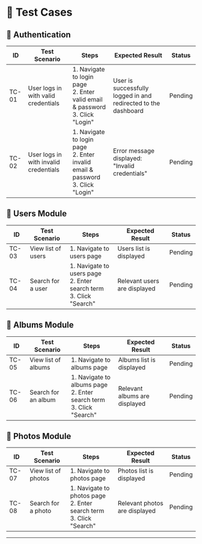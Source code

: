 # 📌 Test Cases

## 🔹 Authentication
| ID | Test Scenario | Steps | Expected Result | Status |
|----|--------------|-------|----------------|--------|
| TC-01 | User logs in with valid credentials | 1. Navigate to login page <br> 2. Enter valid email & password <br> 3. Click "Login" | User is successfully logged in and redirected to the dashboard | Pending |
| TC-02 | User logs in with invalid credentials | 1. Navigate to login page <br> 2. Enter invalid email & password <br> 3. Click "Login" | Error message displayed: "Invalid credentials" | Pending |

## 🔹 Users Module
| ID | Test Scenario | Steps | Expected Result | Status |
|----|--------------|-------|----------------|--------|
| TC-03 | View list of users | 1. Navigate to users page | Users list is displayed | Pending |
| TC-04 | Search for a user | 1. Navigate to users page <br> 2. Enter search term <br> 3. Click "Search" | Relevant users are displayed | Pending |

## 🔹 Albums Module
| ID | Test Scenario | Steps | Expected Result | Status |
|----|--------------|-------|----------------|--------|
| TC-05 | View list of albums | 1. Navigate to albums page | Albums list is displayed | Pending |
| TC-06 | Search for an album | 1. Navigate to albums page <br> 2. Enter search term <br> 3. Click "Search" | Relevant albums are displayed | Pending |

## 🔹 Photos Module
| ID | Test Scenario | Steps | Expected Result | Status |
|----|--------------|-------|----------------|--------|
| TC-07 | View list of photos | 1. Navigate to photos page | Photos list is displayed | Pending |
| TC-08 | Search for a photo | 1. Navigate to photos page <br> 2. Enter search term <br> 3. Click "Search" | Relevant photos are displayed | Pending |

---
